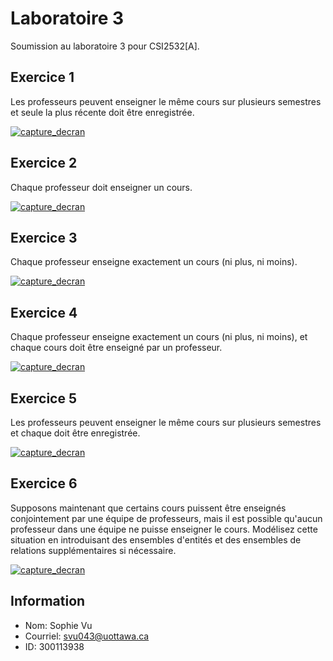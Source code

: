 # Laboratoire 3

Soumission au laboratoire 3 pour CSI2532[A]. 

## Exercice 1

Les professeurs peuvent enseigner le même cours sur plusieurs semestres et seule la plus récente doit être enregistrée.

[![capture_decran](https://github.com/vusophie/csi2532_playground/blob/lab03/Ex1.png)](https://github.com/vusophie/csi2532_playground/tree/lab03)
## Exercice 2

Chaque professeur doit enseigner un cours.

[![capture_decran](https://github.com/vusophie/csi2532_playground/blob/lab03/Ex2.png)](https://github.com/vusophie/csi2532_playground/tree/lab03)
## Exercice 3

Chaque professeur enseigne exactement un cours (ni plus, ni moins).

[![capture_decran](https://github.com/vusophie/csi2532_playground/blob/lab03/Ex3.png)](https://github.com/vusophie/csi2532_playground/tree/lab03)
## Exercice 4

Chaque professeur enseigne exactement un cours (ni plus, ni moins), et chaque cours doit être enseigné par un professeur.

[![capture_decran](https://github.com/vusophie/csi2532_playground/blob/lab03/Ex4.png)](https://github.com/vusophie/csi2532_playground/tree/lab03)
## Exercice 5

Les professeurs peuvent enseigner le même cours sur plusieurs semestres et chaque doit être enregistrée.

[![capture_decran](https://github.com/vusophie/csi2532_playground/blob/lab03/Ex5.png)](https://github.com/vusophie/csi2532_playground/tree/lab03)
## Exercice 6

Supposons maintenant que certains cours puissent être enseignés conjointement par une équipe de professeurs, mais il est possible qu'aucun professeur dans une équipe ne puisse enseigner le cours. Modélisez cette situation en introduisant des ensembles d'entités et des ensembles de relations supplémentaires si nécessaire.

[![capture_decran](https://github.com/vusophie/csi2532_playground/blob/lab03/Ex6.png)](https://github.com/vusophie/csi2532_playground/tree/lab03)
## Information
* Nom: Sophie Vu
* Courriel: svu043@uottawa.ca
* ID: 300113938

